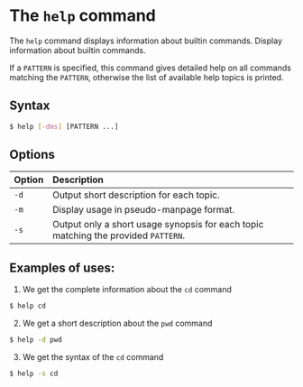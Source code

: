 # The `help` command
The `help` command displays information about builtin commands.
Display information about builtin commands.

If a `PATTERN` is specified, this command gives detailed help on all commands matching the `PATTERN`, otherwise the list of available help topics is printed.

## Syntax
```bash
$ help [-dms] [PATTERN ...]
```

## Options
|**Option**|**Description**|
|:--|:--|
|`-d`|Output short description for each topic.|
|`-m`|Display usage in pseudo-manpage format.|
|`-s`|Output only a short usage synopsis for each topic matching the provided `PATTERN`.|

## Examples of uses:
1. We get the complete information about the `cd` command
```bash
$ help cd
```
2. We get a short description about the `pwd` command
```bash 	
$ help -d pwd
```
3. We get the syntax of the `cd` command
```bash
$ help -s cd
```
